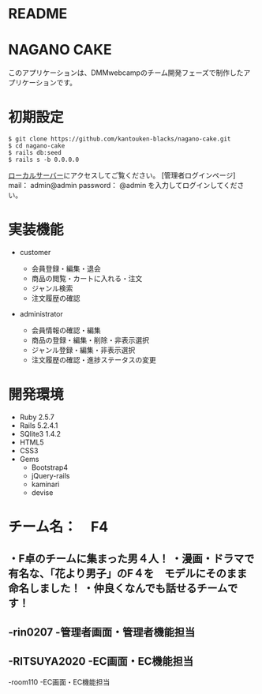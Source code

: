 # README



# NAGANO CAKE
このアプリケーションは、DMMwebcampのチーム開発フェーズで制作したアプリケーションです。

# 初期設定
```
$ git clone https://github.com/kantouken-blacks/nagano-cake.git
$ cd nagano-cake
$ rails db:seed
$ rails s -b 0.0.0.0
```
[ローカルサーバー](http://localhost:3000)にアクセスしてご覧ください。
[管理者ログインページ]
mail：      admin@admin
password：  @admin
を入力してログインしてください。


# 実装機能
- customer
  - 会員登録・編集・退会
  - 商品の閲覧・カートに入れる・注文
  - ジャンル検索
  - 注文履歴の確認

- administrator
  - 会員情報の確認・編集
  - 商品の登録・編集・削除・非表示選択
  - ジャンル登録・編集・非表示選択
  - 注文履歴の確認・進捗ステータスの変更


# 開発環境
- Ruby 2.5.7
- Rails 5.2.4.1
- SQlite3 1.4.2
- HTML5
- CSS3
- Gems
  - Bootstrap4
  - jQuery-rails
  - kaminari
  - devise

# チーム名：　F4　
 ・F卓のチームに集まった男４人！
 ・漫画・ドラマで有名な、「花より男子」のF４を　モデルにそのまま命名しました！
 ・仲良くなんでも話せるチームです！
-
-rin0207
-管理者画面・管理者機能担当
-
-RITSUYA2020
-EC画面・EC機能担当
-
-room110
-EC画面・EC機能担当
